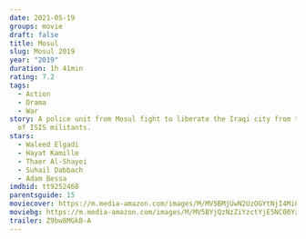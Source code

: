 ```yaml
---
date: 2021-05-19
groups: movie
draft: false
title: Mosul
slug: Mosul 2019
year: "2019"
duration: 1h 41min
rating: 7.2
tags:
  - Action
  - Drama
  - War
story: A police unit from Mosul fight to liberate the Iraqi city from thousands
  of ISIS militants.
stars:
  - Waleed Elgadi
  - Hayat Kamille
  - Thaer Al-Shayei
  - Suhail Dabbach
  - Adam Bessa
imdbid: tt9252468
parentsguide: 15
moviecover: https://m.media-amazon.com/images/M/MV5BMjUwN2UzOGYtNjI4Mi00MGM0LTllNDYtNDQ3ZGQ4OTQ2OWE1XkEyXkFqcGdeQXVyMTMxODk2OTU@._V1_FMjpg_UX1142_.jpg
moviebg: https://m.media-amazon.com/images/M/MV5BYjQzNzZiYzctYjE5NC00YzljLTk2NTYtOTA1ZTVkNjFiM2YxXkEyXkFqcGdeQXVyOTU2Mzg1OTQ@._V1_FMjpg_UX1170_.jpg
trailer: Z9bw8MGkB-A
---
```


